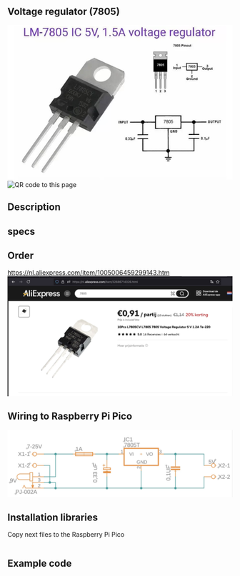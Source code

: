 ## Voltage regulator (7805)

<img src="7805_Photo.jpg" alt="Photo of the component">
<img src="7805_QR_code.jpg" alt="QR code to this page" width="80" height="80">

## Description



## specs

## Order
<a href="https://nl.aliexpress.com/item/1005006459299143.html">https://nl.aliexpress.com/item/1005006459299143.htm</a>
<img src="7805_Order.jpg" alt="Photo of the Order">


## Wiring to Raspberry Pi Pico
<img src="7805_Wiring.jpg" alt="Wiring" >

## Installation libraries
Copy next files to the Raspberry Pi Pico

```bash

```

## Example code
```python



```



